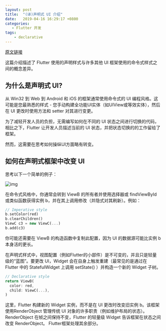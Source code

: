 ```yaml
---
layout: post
title:  "(译)声明式 UI 介绍"
date:   2019-04-16 16:29:17 +0800
categories: 
   - Flutter 开发
tags:
    - declarative
---
```

[原文链接](https://flutter.dev/docs/get-started/flutter-for/declarative)

这篇介绍描述了 Flutter 使用的声明样式与许多其他 UI 框架使用的命令式样式之间的概念差异。

<!--more-->


## 为什么是声明式 UI?

从 Win32 到 Web 到 Android 和 iOS 的框架通常使用命令式的 UI 编程风格。这可能是您最熟悉的样式 - 您手动构建全功能UI实体（如UIView或等效实体），然后在 UI 更改时使用方法和 setter 对其进行变更。

为了减轻开发人员的负担，无需编写如何在不同的 UI 状态之间进行切换的代码，相比之下，Flutter 让开发人员描述当前的 UI 状态，并把状态切换的的工作留给了框架。

然而，这需要在思考如何操纵UI方面略有转变。

## 如何在声明式框架中改变 UI

思考以下一个简单的例子：

![img](https://flutter.cn/images/declarativeUIchanges.png)


在命令式风格中，你通常会转到 ViewB 的所有者并使用选择器或 findViewById 或类似函数获得实例 b，并在其上调用修改（并隐式对其刷新）。例如：

```dart
// Imperative style
b.setColor(red)
b.clearChildren()
ViewC c3 = new ViewC(...)
b.add(c3)
```

你可能还需要在 ViewB 的构造函数中复制此配置，因为 UI 的数据源可能比实例 b 本身活的更长。

在声明式样式中，视图配置（例如Flutter的小部件）是不可变的，并且只是轻量级的“蓝图”。要更改 UI，Widget 会在自身上触发重建（最常见的是通过在 Flutter 中的 StatefulWidget 上调用 setState() ）并构造一个新的 Widget 子树。

```dart
// Declarative style
return ViewB(
  color: red,
  child: ViewC(...),
)
```

这里，Flutter 构建新的 Widget 实例，而不是在 UI 更改时改变旧实例 b。该框架使用RenderObject 管理传统 UI 对象的许多职责（例如维护布局的状态）。 RenderObject 在帧之间保持不变，Flutter 的轻量级 Widget 告诉框架在状态之间改变 RenderObject。 Flutter框架处理其余部分。